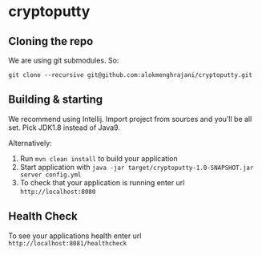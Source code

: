 # cryptoputty

## Cloning the repo
We are using git submodules. So:

    git clone --recursive git@github.com:alokmenghrajani/cryptoputty.git

## Building & starting

We recommend using Intellij. Import project from sources and you'll be all set. Pick JDK1.8 instead of Java9.

Alternatively:
1. Run `mvn clean install` to build your application
2. Start application with `java -jar target/cryptoputty-1.0-SNAPSHOT.jar server config.yml`
3. To check that your application is running enter url `http://localhost:8080`

## Health Check
To see your applications health enter url `http://localhost:8081/healthcheck`
